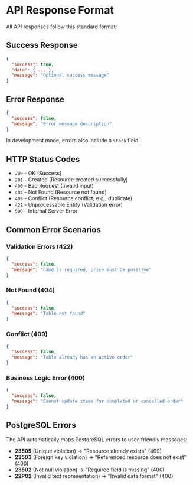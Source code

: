# API Response Format

All API responses follow this standard format:

## Success Response
```json
{
  "success": true,
  "data": { ... },
  "message": "Optional success message"
}
```

## Error Response
```json
{
  "success": false,
  "message": "Error message description"
}
```

In development mode, errors also include a `stack` field.

## HTTP Status Codes

- `200` - OK (Success)
- `201` - Created (Resource created successfully)
- `400` - Bad Request (Invalid input)
- `404` - Not Found (Resource not found)
- `409` - Conflict (Resource conflict, e.g., duplicate)
- `422` - Unprocessable Entity (Validation error)
- `500` - Internal Server Error

## Common Error Scenarios

### Validation Errors (422)
```json
{
  "success": false,
  "message": "name is required, price must be positive"
}
```

### Not Found (404)
```json
{
  "success": false,
  "message": "Table not found"
}
```

### Conflict (409)
```json
{
  "success": false,
  "message": "Table already has an active order"
}
```

### Business Logic Error (400)
```json
{
  "success": false,
  "message": "Cannot update items for completed or cancelled order"
}
```

## PostgreSQL Errors

The API automatically maps PostgreSQL errors to user-friendly messages:

- **23505** (Unique violation) → "Resource already exists" (409)
- **23503** (Foreign key violation) → "Referenced resource does not exist" (400)
- **23502** (Not null violation) → "Required field is missing" (400)
- **22P02** (Invalid text representation) → "Invalid data format" (400)
